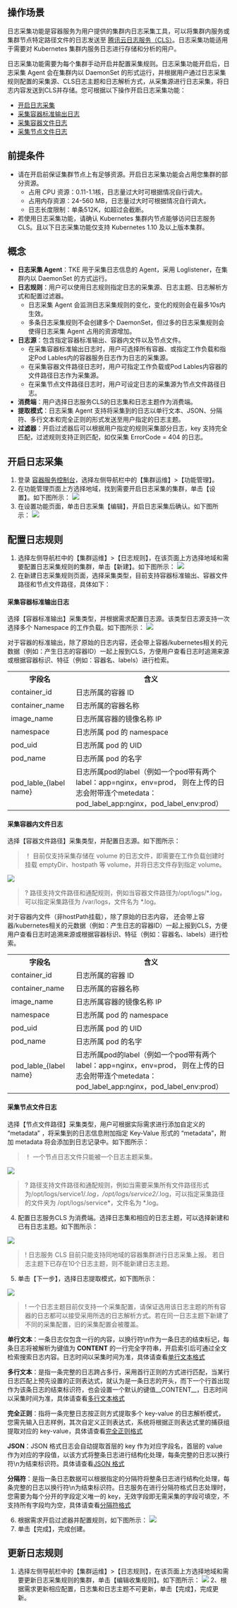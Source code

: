 ## 操作场景
日志采集功能是容器服务为用户提供的集群内日志采集工具，可以将集群内服务或集群节点特定路径文件的日志发送至 [腾讯云日志服务（CLS）](https://cloud.tencent.com/product/cls)。日志采集功能适用于需要对 Kubernetes 集群内服务日志进行存储和分析的用户。

日志采集功能需要为每个集群手动开启并配置采集规则。日志采集功能开启后，日志采集 Agent 会在集群内以 DaemonSet 的形式运行，并根据用户通过日志采集规则配置的采集源、CLS日志主题和日志解析方式，从采集源进行日志采集，将日志内容发送到CLS并存储。您可根据以下操作开启日志采集功能：
- [开启日志采集](#open)
- [采集容器标准输出日志](#stout)
- [采集容器文件日志](#insideDocker)
- [采集节点文件日志](#inside)



## 前提条件
- 请在开启前保证集群节点上有足够资源。开启日志采集功能会占用您集群的部分资源。
  - 占用 CPU 资源：0.11-1.1核，日志量过大时可根据情况自行调大。
  - 占用内存资源：24-560 MB，日志量过大时可根据情况自行调大。
  - 日志长度限制：单条512K，如超过会截断。
- 若使用日志采集功能，请确认 Kubernetes 集群内节点能够访问日志服务CLS。且以下日志采集功能仅支持 Kubernetes 1.10 及以上版本集群。

## 概念

- **日志采集 Agent**：TKE 用于采集日志信息的 Agent，采用 Loglistener，在集群内以 DaemonSet 的方式运行。
- **日志规则**：用户可以使用日志规则指定日志的采集源、日志主题、日志解析方式和配置过滤器。
  - 日志采集 Agent 会监测日志采集规则的变化，变化的规则会在最多10s内生效。
  - 多条日志采集规则不会创建多个 DaemonSet，但过多的日志采集规则会使得日志采集 Agent 占用的资源增加。
- **日志源**：包含指定容器标准输出、容器内文件以及节点文件。
  - 在采集容器标准输出日志时，用户可选择所有容器、或指定工作负载和指定Pod Lables内的容器服务日志作为日志的采集源。
  - 在采集容器文件路径日志时，用户可指定工作负载或Pod Lables内容器的文件路径日志作为采集源。
  - 在采集节点文件路径日志时，用户可设定日志的采集源为节点文件路径日志。
- **消费端**：用户选择日志服务CLS的日志集和日志主题作为消费端。
- **提取模式**：日志采集 Agent 支持将采集到的日志以单行文本、JSON、分隔符、多行文本和完全正则的形式发送至用户指定的日志主题。
- **过滤器**：开启过滤器后可以根据用户指定的规则采集部分日志，key 支持完全匹配，过滤规则支持正则匹配，如仅采集 ErrorCode = 404 的日志。

<span id="open"></span>
## 开启日志采集


1. 登录 [容器服务控制台](https://console.cloud.tencent.com/tke2)，选择左侧导航栏中的【集群运维】>【功能管理】。
2. 在功能管理页面上方选择地域，找到需要开启日志采集的集群，单击【设置】。如下图所示：
![](https://main.qcloudimg.com/raw/487636a6eb6a8086d911212ddad5d41d.png)
3. 在设置功能页面，单击日志采集【编辑】，开启日志采集后确认。如下图所示：
![](https://main.qcloudimg.com/raw/f87cfe050bae7b41730bef999873d28c.png)

## 配置日志规则

1. 选择左侧导航栏中的【集群运维】>【日志规则】，在该页面上方选择地域和需要配置日志采集规则的集群，单击【新建】。如下图所示：
![](https://main.qcloudimg.com/raw/54080330c90ca78a1aed1aa2cbce4564.png)
2. 在新建日志采集规则页面，选择采集类型，目前支持容器标准输出、容器文件路径和节点文件路径，具体如下：

<span id="stout"></span>
#### 采集容器标准输出日志 


选择【容器标准输出】采集类型，并根据需求配置日志源。该类型日志源支持一次选择多个 Namespace 的工作负载。如下图所示：
![](https://main.qcloudimg.com/raw/39cfceb2a289847a905d8d4bb8d54eb1.png)

对于容器的标准输出，除了原始的日志内容，还会带上容器/kubernetes相关的元数据（例如：产生日志的容器ID）一起上报到CLS，方便用户查看日志时追溯来源或根据容器标识、特征（例如：容器名、labels）进行检索。
<table>
	<tr>
		<th>字段名</th> <th>含义</th>
	</tr>
	<tr>
		<td>container_id</td> <td>日志所属的容器 ID</td>
	</tr>
	<tr>
		<td>container_name</td> <td>日志所属的容器名称</td>
	</tr>
	<tr>
		<td>image_name</td> <td>日志所属容器的镜像名称 IP</td>
	</tr>
	<tr>
		<td>namespace</td> <td>日志所属 pod 的 namespace</td>
	</tr>
	<tr>
		<td>pod_uid</td> <td>日志所属 pod 的 UID</td>
	</tr>
	<tr>
		<td>pod_name</td> <td>日志所属 pod 的名字</td>
	</tr>
	<tr>
		<td>pod_lable_{label name}</td> <td>日志所属pod的label（例如一个pod带有两个label：app=nginx，env=prod，
则在上传的日志会附带连个metedata：pod_label_app:nginx，pod_label_env:prod）
</td>
	</tr>
</table>

<span id="insideDocker"></span>
#### 采集容器内文件日志 


选择【容器文件路径】采集类型，并配置日志源。如下图所示：

>！
 目前仅支持采集存储在 volume 的日志文件，即需要在工作负载创建时挂载 emptyDir、hostpath 等 volume，并将日志文件存到指定 volume。
>

![](https://main.qcloudimg.com/raw/887763942bdc76c78f220bdc98d0508d.png)

>?
 路径支持文件路径和通配规则，例如当容器文件路径为/opt/logs/*.log，可以指定采集路径为 /var/logs，文件名为 *.log。
>

对于容器内文件（非hostPath挂载），除了原始的日志内容， 还会带上容器/kubernetes相关的元数据（例如：产生日志的容器ID）一起上报到CLS，方便用户查看日志时追溯来源或根据容器标识、特征（例如：容器名、labels）进行检索。
<table>
	<tr>
		<th>字段名</th> <th>含义</th>
	</tr>
	<tr>
		<td>container_id</td> <td>日志所属的容器 ID</td>
	</tr>
	<tr>
		<td>container_name</td> <td>日志所属的容器名称</td>
	</tr>
	<tr>
		<td>image_name</td> <td>日志所属容器的镜像名称 IP</td>
	</tr>
	<tr>
		<td>namespace</td> <td>日志所属 pod 的 namespace</td>
	</tr>
	<tr>
		<td>pod_uid</td> <td>日志所属 pod 的 UID</td>
	</tr>
	<tr>
		<td>pod_name</td> <td>日志所属 pod 的名字</td>
	</tr>
	<tr>
		<td>pod_lable_{label name}</td> <td>日志所属pod的label（例如一个pod带有两个label：app=nginx，env=prod，
则在上传的日志会附带连个metedata：pod_label_app:nginx，pod_label_env:prod）
</td>
	</tr>
</table>

<span id="inside"></span>
#### 采集节点文件日志

选择【节点文件路径】采集类型，用户可根据实际需求进行添加自定义的 “metadata” ，将采集到的日志信息附加指定 Key-Value 形式的 “metadata”，附加 metadata 将会添加到日志记录中。如下图所示：

>！
 一个节点日志文件只能被一个日志主题采集。
>
![](https://main.qcloudimg.com/raw/6cd447c70be92c95c614c9604cd90484.png)

>?
 路径支持文件路径和通配规则，例如当需要采集所有文件路径形式为/opt/logs/service1/*.log，/opt/logs/service2/*.log，可以指定采集路径的文件夹为 /opt/logs/service*，文件名为 *.log。
>

4. 配置日志服务CLS 为消费端。选择日志集和相应的日志主题，可以选择新建和已有日志主题。如下图所示：

![](https://main.qcloudimg.com/raw/509611a957414671931b226a1b005b63.png)

>! 
日志服务 CLS 目前只能支持同地域的容器集群进行日志采集上报。
若日志主题下已存在10个日志主题，则不能新建日志主题。
>

5. 单击【下一步】，选择日志提取模式，如下图所示：

![](https://main.qcloudimg.com/raw/b15c556730c7abc404a5127baaf4caf4.png)

>! 
一个日志主题目前仅支持一个采集配置，请保证选用该日志主题的所有容器的日志都可以接受采用所选的日志解析方式。若在同一日志主题下新建了不同的采集配置，旧的采集配置会被覆盖。
>

**单行文本**：一条日志仅包含一行的内容，以换行符\n作为一条日志的结束标记，每条日志将被解析为键值为 __CONTENT__ 的一行完全字符串，开启索引后可通过全文检索搜索日志内容。日志时间以采集时间为准，具体请查看[单行文本格式](https://cloud.tencent.com/document/product/614/17421)

**多行文本**：是指一条完整的日志跨占多行，采用首行正则的方式进行匹配，当某行日志匹配上预先设置的正则表达式，就认为是一条日志的开头，而下一个行首出现作为该条日志的结束标识符，也会设置一个默认的键值__CONTENT__，日志时间以采集时间为准，具体请查看[多行文本格式](https://cloud.tencent.com/document/product/614/17422)

**完全正则**：指将一条完整日志按正则方式提取多个 key-value 的日志解析模式，您需先输入日志样例，其次自定义正则表达式，系统将根据正则表达式里的捕获组提取对应的 key-value，具体请查看[完全正则格式](https://cloud.tencent.com/document/product/614/32817)

**JSON**：JSON 格式日志会自动提取首层的 key 作为对应字段名，首层的 value 作为对应的字段值，以该方式将整条日志进行结构化处理，每条完整的日志以换行符\n为结束标识符。具体请查看[JSON 格式](https://cloud.tencent.com/document/product/614/17419)

**分隔符**：是指一条日志数据可以根据指定的分隔符将整条日志进行结构化处理，每条完整的日志以换行符\n为结束标识符。日志服务在进行分隔符格式日志处理时，您需要为每个分开的字段定义唯一的 key，无效字段即无需采集的字段可填空，不支持所有字段均为空，具体请查看[分隔符格式](https://cloud.tencent.com/document/product/614/17420)


6. 根据需求开启过滤器并配置规则，如下图所示：
![](https://main.qcloudimg.com/raw/221a78291098e8b403aa89244332ebb1.png)
7. 单击【完成】，完成创建。

## 更新日志规则
1. 选择左侧导航栏中的【集群运维】>【日志规则】，在该页面上方选择地域和需要更新日志采集规则的集群，单击【编辑收集规则】。如下图所示：
![](https://main.qcloudimg.com/raw/ef8559114cd403135cf3ba6206537cde.png)
2、根据需求更新相应配置，日志集和日志主题不可更新，单击【完成】，完成更新。
